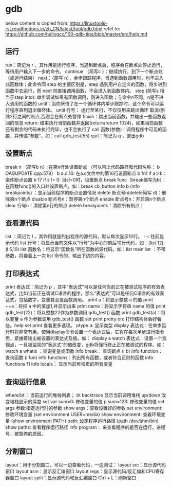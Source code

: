 # gdb

below content is copied from: https://linuxtools-rst.readthedocs.io/zh_CN/latest/tool/gdb.html
refet to: https://github.com/hellogcc/100-gdb-tips/blob/master/src/help.md

## 运行
run：简记为 r ，其作用是运行程序，当遇到断点后，程序会在断点处停止运行，等待用户输入下一步的命令。
continue （简写c ）：继续执行，到下一个断点处（或运行结束）
next：（简写 n），单步跟踪程序，当遇到函数调用时，也不进入此函数体；此命令同 step 的主要区别是，step 遇到用户自定义的函数，将步进到函数中去运行，而 next 则直接调用函数，不会进入到函数体内。
step (简写s 相当于step into): 单步调试如果有函数调用，则进入函数；与命令n不同，n是不进入调用的函数的
until：当你厌倦了在一个循环体内单步跟踪时，这个命令可以运行程序直到退出循环体。
until 行号： 运行至某行，不仅仅用来跳出循环  取消/删除2行之间的断点,否则会在断点处暂停
finish：跳出当前函数，并输出一些函数返回的信息
return: 结束执行当前函数并返回(return/return 1024)，如果当前函数还有剩余的代码未执行完毕，也不会执行了
call 函数(参数)：调用程序中可见的函数，并传递“参数”，如：call gdb_test(55)
quit：简记为 q ，退出gdb


## 设置断点
break n （简写b n）:在第n行处设置断点
（可以带上代码路径和代码名称： b OAGUPDATE.cpp:578）
b a.c:16: 在a.c文件中的第16行设置断点
b fn1 if a＞b：条件断点设置
b 17 if s != 0: 当s!=0时，设置断点
break func（break缩写为b）：在函数func()的入口处设置断点，如：break cb_button
info b (info breakpoints) ：显示当前程序的断点设置情况
delete 断点号n(delete简写 d)：删除第n个断点
disable 断点号n：暂停第n个断点
enable 断点号n：开启第n个断点
clear 行号n：清除第n行的断点
delete breakpoints：清除所有断点：


## 查看源代码
list ：简记为 l ，其作用就是列出程序的源代码，默认每次显示10行。
l -: 往前显示代码
list 行号：将显示当前文件以“行号”为中心的前后10行代码，如：(list 12), (l 5,10)
list 函数名：将显示“函数名”所在函数的源代码，如：list main
list ：不带参数，将接着上一次 list 命令的，输出下边的内容。


## 打印表达式
print 表达式：简记为 p ，其中“表达式”可以是任何当前正在被测试程序的有效表达式，比如当前正在调试C语言的程序，那么“表达式”可以是任何C语言的有效表达式，包括数字，变量甚至是函数调用。
print a：将显示整数 a 的值
print ++a：将把 a 中的值加1,并显示出来
print name：将显示字符串 name 的值
print gdb_test(22)：将以整数22作为参数调用 gdb_test() 函数
print gdb_test(a)：将以变量 a 作为参数调用 gdb_test() 函数
set print pretty on: 打印结构体会好看些。help set print 查看更多选项。
ptype a: 显示类型
display 表达式：在单步运行时将非常有用，使用display命令设置一个表达式后，它将在每次单步进行指令后，紧接着输出被设置的表达式及值。如： display a
watch 表达式：设置一个监视点，一旦被监视的“表达式”的值改变，gdb将强行终止正在被调试的程序。如： watch a
whatis ：查询变量或函数
info break： 查询断点 (i b)
info function： 查询函数 (i fun)
info functions：列出所有函数，或者符合正则的函数 info functions f1
info locals： 显示当前堆栈页的所有变量


## 查询运行信息
where/bt ：当前运行的堆栈列表；
bt backtrace 显示当前调用堆栈
up/down 改变堆栈显示的深度
set var sum=0: 修改变量的值
p sum=123: 修改变量的值
set args 参数:指定运行时的参数
show args：查看设置好的参数
set environment: 修改环境变量 (set environment USER=media)
show environment: 查看环境变量 (show environment PATH)
path: 设定程序运行路径 (path /dev/shm/bin)
show paths: 查看程序运行路径
info program： 来查看程序的是否在运行，进程号，被暂停的原因。


## 分割窗口
layout：用于分割窗口，可以一边查看代码，一边测试：
layout src：显示源代码窗口
layout asm：显示反汇编窗口
layout regs：显示源代码/反汇编和CPU寄存器窗口
layout split：显示源代码和反汇编窗口
Ctrl + L：刷新窗口



